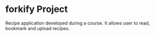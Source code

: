 # forkify Project

Recipe application developed during a course. It allows user to read, bookmark and upload recipes.
